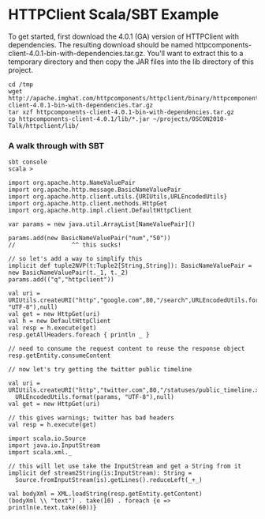 # HTTPClient Scala/SBT Example

To get started, first download the 4.0.1 (GA) version of HTTPClient with dependencies. The resulting download should be
named httpcomponents-client-4.0.1-bin-with-dependencies.tar.gz. You'll want to extract this to a temporary directory and
then copy the JAR files into the lib directory of this project.

    cd /tmp
    wget http://apache.imghat.com/httpcomponents/httpclient/binary/httpcomponents-client-4.0.1-bin-with-dependencies.tar.gz
    tar xzf httpcomponents-client-4.0.1-bin-with-dependencies.tar.gz
    cp httpcomponents-client-4.0.1/lib/*.jar ~/projects/OSCON2010-Talk/httpclient/lib/

### A walk through with SBT

    sbt console
    scala >

    import org.apache.http.NameValuePair
    import org.apache.http.message.BasicNameValuePair
    import org.apache.http.client.utils.{URIUtils,URLEncodedUtils}
    import org.apache.http.client.methods.HttpGet
    import org.apache.http.impl.client.DefaultHttpClient

    var params = new java.util.ArrayList[NameValuePair]()

    params.add(new BasicNameValuePair("num","50"))
    //                ^^ this sucks!

    // so let's add a way to simplify this
    implicit def tuple2NVP(t:Tuple2[String,String]): BasicNameValuePair = new BasicNameValuePair(t._1, t._2)
    params.add(("q","httpclient"))

    val uri = URIUtils.createURI("http","google.com",80,"/search",URLEncodedUtils.format(params, "UTF-8"),null)
    val get = new HttpGet(uri)
    val h = new DefaultHttpClient
    val resp = h.execute(get)
    resp.getAllHeaders.foreach { println _ }

    // need to consume the request content to reuse the response object
    resp.getEntity.consumeContent

    // now let's try getting the twitter public timeline

    val uri = URIUtils.createURI("http","twitter.com",80,"/statuses/public_timeline.xml",
      URLEncodedUtils.format(params, "UTF-8"),null)
    val get = new HttpGet(uri)

    // this gives warnings; twitter has bad headers
    val resp = h.execute(get)

    import scala.io.Source
    import java.io.InputStream
    import scala.xml._

    // this will let use take the InputStream and get a String from it
    implicit def stream2String(is:InputStream): String =
      Source.fromInputStream(is).getLines().reduceLeft(_+_)   

    val bodyXml = XML.loadString(resp.getEntity.getContent)
    (bodyXml \\ "text") . take(10) . foreach {e => println(e.text.take(60))}
